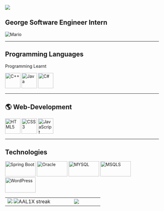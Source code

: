 ![](https://komarev.com/ghpvc/?username=GeorgeFiji&color=green)



## George Software Engineer Intern
![Mario](https://github.com/user-attachments/assets/420e02e9-710d-4147-8b0b-c7eb86a7039a)


---

## Programming Languages  
<table align="center">
<tr>
<td width="50%" align="center">
    <img src="https://github-readme-stats.vercel.app/api?username=GeorgeFiji&theme=nightowl&show_icons=true&count_private=true" />
    <img src="https://github-readme-streak-stats.herokuapp.com/?user=GeorgeFiji&theme=nightowl&hide_border=false" alt="AAL1X streak" />
</td>
<td width="50%" align="center">
    <img src="https://github-readme-stats.anuraghazra1.vercel.app/api/top-langs/?username=GeorgeFiji&theme=nightowl&hide_border=false&langs_count=10"/>
</td>
</tr>
</tabl



## Programming  Learnt
<p align="left"> <img src="https://raw.githubusercontent.com/bablubambal/All_logo_and_pictures/1ac69ce5fbc389725f16f989fa53c62d6e1b4883/programming%20languages/c%2B%2B.svg" alt="C++" height="50" width="50" /> <img src="https://raw.githubusercontent.com/bablubambal/All_logo_and_pictures/1ac69ce5fbc389725f16f989fa53c62d6e1b4883/programming%20languages/java.svg" alt="Java" height="50" width="50" /> <img src="https://gistcdn.githack.com/johndward01/95c1d09de9e3707cfb4154989962376d/raw/f74007782421219d9e9ab4b6a27de2e172a8b714/csharp-logo.svg" alt="C#" height="50" width="50" /> </p>





---

## 🌎 Web-Development
<p align="left">  
  <img src="https://raw.githubusercontent.com/bablubambal/All_logo_and_pictures/1ac69ce5fbc389725f16f989fa53c62d6e1b4883/social%20icons/html5.svg" alt="HTML5" height="50" width="50" />  
  <img src="https://raw.githubusercontent.com/bablubambal/All_logo_and_pictures/1ac69ce5fbc389725f16f989fa53c62d6e1b4883/social%20icons/css3.svg" alt="CSS3" height="50" width="50" />  
  <img src="https://raw.githubusercontent.com/bablubambal/All_logo_and_pictures/1ac69ce5fbc389725f16f989fa53c62d6e1b4883/social%20icons/javascript.svg" alt="JavaScript" height="50" width="50" />  
 
  

</p>

---

## Technologies
<p align="left">  
   <img src="https://github.com/user-attachments/assets/1b7f3b16-4594-4de0-af9b-a964222545f2" alt="Spring Boot" height="50" width="100" />
   <img src="https://github.com/user-attachments/assets/131933ad-5606-4035-b6f3-86e0ec929149" alt="Oracle" height="50" width="100" />
   <img src ="https://github.com/user-attachments/assets/2b6ce688-803d-44ee-bcb7-13bc5b14df4d" alt ="MYSQL" height="50" width="100" />
    <img src="https://github.com/user-attachments/assets/8a8dda40-3bce-4be9-8622-f8ea91dd31e4" alt ="MSQLS" height="50" width="100"/>
    <img src ="https://github.com/user-attachments/assets/f902b6cf-8126-496f-9096-467b748cab92" alt="WordPress" height="50" width="100"/>


  


</p>




